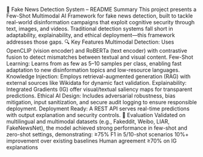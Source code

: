 🧠 Fake News Detection System – README Summary
This project presents a Few-Shot Multimodal AI Framework for fake news detection, built to tackle real-world disinformation campaigns that exploit cognitive security through text, images, and videos. Traditional detection systems fall short in adaptability, explainability, and ethical deployment—this framework addresses those gaps.
🔍 Key Features
Multimodal Detection: Uses OpenCLIP (vision encoder) and RoBERTa (text encoder) with contrastive fusion to detect mismatches between textual and visual content.
Few-Shot Learning: Learns from as few as 5–10 samples per class, enabling fast adaptation to new disinformation topics and low-resource languages.
Knowledge Injection: Employs retrieval-augmented generation (RAG) with external sources like Wikidata for dynamic fact validation.
Explainability: Integrated Gradients (IG) offer visual/textual saliency maps for transparent predictions.
Ethical AI Design: Includes adversarial robustness, bias mitigation, input sanitization, and secure audit logging to ensure responsible deployment.
Deployment Ready: A REST API serves real-time predictions with output explanation and security controls.
🧪 Evaluation
Validated on multilingual and multimodal datasets (e.g., Fakeddit, Weibo, LIAR, FakeNewsNet), the model achieved strong performance in few-shot and zero-shot settings, demonstrating:
≥75% F1 in 5/10-shot scenarios
10%+ improvement over existing baselines
Human agreement ≥70% on IG explanations
